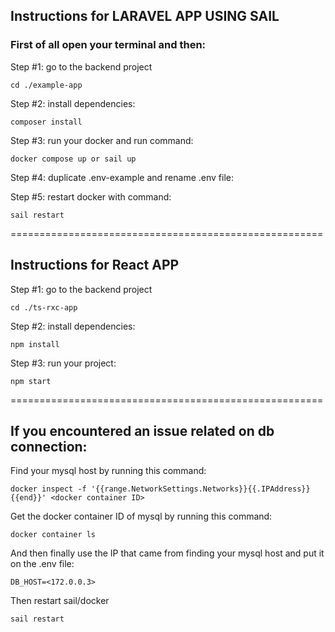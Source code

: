## Instructions for LARAVEL APP USING SAIL

### First of all open your terminal and then:

Step #1: go to the backend project

```
cd ./example-app
```

Step #2: install dependencies:

```
composer install
```

Step #3: run your docker and run command:

```
docker compose up or sail up
```

Step #4: duplicate .env-example and rename .env file:

Step #5: restart docker with command:

```
sail restart
```

======================================================

## Instructions for React APP

Step #1: go to the backend project

```
cd ./ts-rxc-app
```

Step #2: install dependencies:

```
npm install
```

Step #3: run your project:

```
npm start
```


======================================================

## If you encountered an issue related on db connection:

Find your mysql host by running this command:

```
docker inspect -f '{{range.NetworkSettings.Networks}}{{.IPAddress}}{{end}}' <docker container ID>
```

Get the docker container ID of mysql by running this command:

```
docker container ls
```

And then finally use the IP that came from finding your mysql host and put it on the .env file:

```
DB_HOST=<172.0.0.3>
```

Then restart sail/docker

```
sail restart
```
